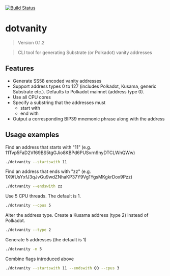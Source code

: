 [![Build Status](https://travis-ci.com/hukkinj1/dotvanity.svg?branch=master)](https://travis-ci.com/hukkinj1/dotvanity)
# dotvanity

<!--- Don't edit the version line below manually. Let bump2version do it for you. -->
> Version 0.1.2

> CLI tool for generating Substrate (or Polkadot) vanity addresses


## Features
* Generate SS58 encoded vanity addresses
* Support address types 0 to 127 (includes Polkadot, Kusama, generic Substrate etc.). Defaults to Polkadot mainnet (address type 0).
* Use all CPU cores
* Specify a substring that the addresses must
    * start with
    * end with
* Output a corresponding BIP39 mnemonic phrase along with the address

## Usage examples
Find an address that starts with "11" (e.g. 11Tvp5FaD2Vf69BS5tgGJio8KBPd6PUSvrn9nyDTCLWnQWw)
```bash
./dotvanity --startswith 11
```

Find an address that ends with "zz" (e.g. 1X9fUsYxfJ3qJvGu9wdZNhaKP37Y9Vg1YgsMKgkrDox9Pzz)
```bash
./dotvanity --endswith zz
```

Use 5 CPU threads. The default is 1.
```bash
./dotvanity --cpus 5
```

Alter the address type. Create a Kusama address (type 2) instead of Polkadot.
```bash
./dotvanity --type 2
```

Generate 5 addresses (the default is 1)
```bash
./dotvanity -n 5
```

Combine flags introduced above
```bash
./dotvanity --startswith 11 --endswith QQ --cpus 3
```
